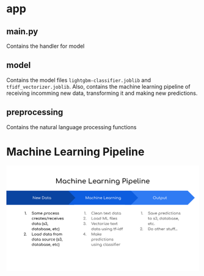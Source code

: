 # app

## main.py

Contains the handler for model

## model

Contains the model files `lightgbm-classifier.joblib` and `tfidf_vectorizer.joblib`. Also, contains the machine learning pipeline of receiving incomming new data, transforming it and making new predictions.

## preprocessing

Contains the natural language processing functions


# Machine Learning Pipeline

![Machine Learning Pipeline](../images/diagram1.png)